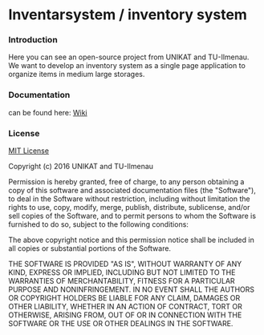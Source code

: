 #  Inventarsystem / inventory system

### Introduction
Here you can see an open-source project from UNIKAT and TU-Ilmenau. We want to develop an inventory system as a single page application to organize items in medium large storages.

### Documentation
can be found here: [Wiki](https://github.com/Morenar/Inventarsystem/wiki)

### License
[MIT License](https://en.wikipedia.org/wiki/MIT_License)

Copyright (c) 2016 UNIKAT and TU-Ilmenau

Permission is hereby granted, free of charge, to any person obtaining a copy of this software and associated documentation files (the "Software"), to deal in the Software without restriction, including without limitation the rights to use, copy, modify, merge, publish, distribute, sublicense, and/or sell copies of the Software, and to permit persons to whom the Software is furnished to do so, subject to the following conditions:

The above copyright notice and this permission notice shall be included in all copies or substantial portions of the Software.

THE SOFTWARE IS PROVIDED "AS IS", WITHOUT WARRANTY OF ANY KIND, EXPRESS OR IMPLIED, INCLUDING BUT NOT LIMITED TO THE WARRANTIES OF MERCHANTABILITY, FITNESS FOR A PARTICULAR PURPOSE AND NONINFRINGEMENT. IN NO EVENT SHALL THE AUTHORS OR COPYRIGHT HOLDERS BE LIABLE FOR ANY CLAIM, DAMAGES OR OTHER LIABILITY, WHETHER IN AN ACTION OF CONTRACT, TORT OR OTHERWISE, ARISING FROM, OUT OF OR IN CONNECTION WITH THE SOFTWARE OR THE USE OR OTHER DEALINGS IN THE SOFTWARE.

